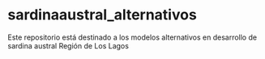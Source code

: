 # sardinaaustral_alternativos
Este repositorio está destinado a los modelos alternativos en desarrollo de sardina austral Región de Los Lagos
